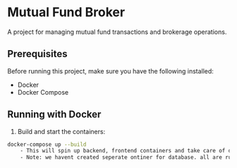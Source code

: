 # Mutual Fund Broker

A project for managing mutual fund transactions and brokerage operations.

## Prerequisites

Before running this project, make sure you have the following installed:
- Docker
- Docker Compose

## Running with Docker

1. Build and start the containers:
```bash
docker-compose up --build
    - This will spin up backend, frontend containers and take care of database migrations inside backend container.
    - Note: we havent created seperate ontiner for database. all are running inside backend container. and on the destruction of backend container, database will be destroyed.

